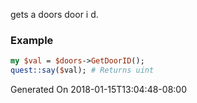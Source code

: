 gets a doors door i d.
### Example

```perl
my $val = $doors->GetDoorID();
quest::say($val); # Returns uint
```


Generated On 2018-01-15T13:04:48-08:00
